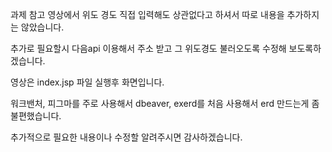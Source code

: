 
과제 참고 영상에서 위도 경도 직접 입력해도 상관없다고 하셔서 따로 내용을 추가하지는 않았습니다.

추가로 필요할시 다음api 이용해서 주소 받고 그 위도경도 불러오도록 수정해 보도록하겠습니다.

영상은 index.jsp 파일 실행후 화면입니다.

워크밴처, 피그마를 주로 사용해서  dbeaver, exerd를 처음 사용해서 erd 만드는게 좀 불편했습니다.

추가적으로 필요한 내용이나 수정할 알려주시면 감사하겠습니다.



